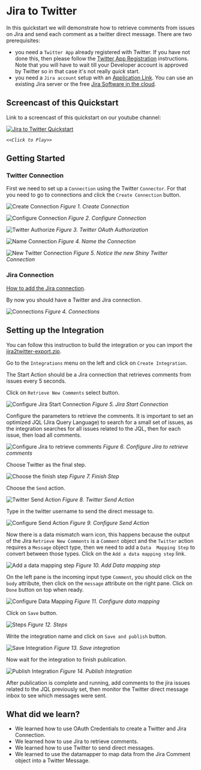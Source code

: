 # Jira to Twitter

In this quickstart we will demonstrate how to retrieve comments from issues on Jira and send each comment as a twitter direct message. There are two prerequisites:
  * you need a `Twitter App` already registered with Twitter. If you have not done this, then please follow the [Twitter App Registration](../twitter-2-db/TwitterCredentials.md) instructions. Note that you will have to wait till your Developer account is approved by Twitter so in that case it's not really *quick* start.
  * you need a `Jira account` setup with an [Application Link](https://developer.atlassian.com/cloud/jira/platform/jira-rest-api-oauth-authentication/#overview). You can use an existing Jira server or the free [Jira Software in the cloud](https://www.atlassian.com/try).

## Screencast of this Quickstart

Link to a screencast of this quickstart on our youtube channel:

[![Jira to Twitter Quickstart](https://img.youtube.com/vi/0FF48KyoRqc/0.jpg)](https://youtu.be/0FF48KyoRqc)

*`<<Click to Play>>`*


## Getting Started


### Twitter Connection

First we need to set up a `Connection` using the Twitter `Connector`. For that you need to go to connections and click the `Create Connection` button. 

![Create Connection](../twitter-2-db/img/create-connection.png)
*Figure 1. Create Connection*

![Configure Connection](../twitter-2-db/img/configure-connection.png)
*Figure 2. Configure Connection*

![Twitter Authorize](../twitter-2-db/img/twitter-oauth.png)
*Figure 3. Twitter OAuth Authorization*

![Name Connection](../twitter-2-db/img/name-connection.png)
*Figure 4. Name the Connection*

![New Twitter Connection](../twitter-2-db/img/connections.png)
*Figure 5. Notice the new Shiny Twitter Connection*

### Jira Connection

[How to add the Jira connection](JiraConnection.md).

By now you should have a Twitter and Jira connection.

![Connections](img/04_connections.png)
*Figure 4. Connections*

## Setting up the Integration

You can follow this instruction to build the integration or you can import the [jira2twitter-export.zip](jira2twitter-export.zip?raw=true).

Go to the `Integrations` menu on the left and click on `Create Integration`.

The Start Action should be a Jira connection that retrieves comments from issues every 5 seconds.

Click on `Retrieve New Comments` select button.

![Configure Jira Start Connection](img/05_integration_jira_retrieve_comments.png)
*Figure 5. Jira Start Connection*

Configure the parameters to retrieve the comments. It is important to set an optimized JQL (Jira Query Language) to search for a small set of issues, as the integration searches for all issues related to the JQL, then for each issue, then load all comments.

![Configure Jira to retrieve comments](img/06_integration_jira_retrieve_params.png)
*Figure 6. Configure Jira to retrieve comments*

Choose Twitter as the final step.

![Choose the finish step](img/07_integration_twitter_step.png)
*Figure 7. Finish Step*

Choose the `Send` action.

![Twitter Send Action](img/08_integration_twitter_send_action.png)
*Figure 8. Twitter Send Action*

Type in the twitter username to send the direct message to.

![Configure Send Action](img/09_integration_twitter_params.png)
*Figure 9. Configure Send Action*

Now there is a data mismatch warn icon, this happens because the output of the Jira `Retrieve New Comments` is a `Comment` object and the `Twitter` action requires a `Message` object type, then we need to add a `Data  Mapping Step` to convert between those types.
Click on the `Add a data mapping step` link.

![Add a data mapping step](img/10_integration_steps.png)
*Figure 10. Add Data mapping step*

On the left pane is the incoming input type `Comment`, you should click on the `body` attribute, then click on the `message` attribute on the right pane. 
Click on `Done` button on top when ready.

![Configure Data Mapping](img/11_integration_data_mapping.png)
*Figure 11. Configure data mapping*

Click on `Save` button.

![Steps](img/12_integration_steps.png)
*Figure 12. Steps*

Write the integration name and click on `Save and publish` button.

![Save Integration](img/13_integration_save.png)
*Figure 13. Save integration*

Now wait for the integration to finish publication.

![Publish Integration](img/14_integration_build.png)
*Figure 14. Publish Integration*

After publication is complete and running, add comments to the jira issues related to the JQL previously set, then monitor the Twitter direct message inbox to see which messages were sent.

## What did we learn?

* We learned how to use OAuth Credentials to create a Twitter and Jira Connection.
* We learned how to use Jira to retrieve comments.
* We learned how to use Twitter to send direct messages.
* We learned to use the datamapper to map data from the Jira Comment object into a Twitter Message.
